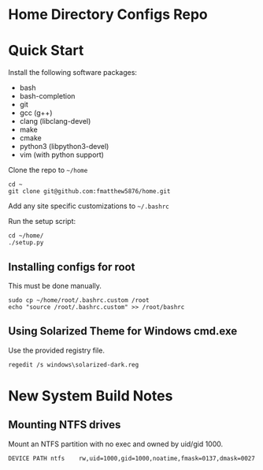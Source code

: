Home Directory Configs Repo
===========================

Quick Start
===========

Install the following software packages:

* bash
* bash-completion
* git
* gcc (g++)
* clang (libclang-devel)
* make
* cmake
* python3 (libpython3-devel)
* vim (with python support)

Clone the repo to `~/home`

```
cd ~
git clone git@github.com:fmatthew5876/home.git
```

Add any site specific customizations to `~/.bashrc`


Run the setup script:

```
cd ~/home/
./setup.py
```

Installing configs for root
---------------------------

This must be done manually.

```
sudo cp ~/home/root/.bashrc.custom /root
echo "source /root/.bashrc.custom" >> /root/bashrc
```


Using Solarized Theme for Windows cmd.exe
-----------------------------------------

Use the provided registry file.

```
regedit /s windows\solarized-dark.reg
```

New System Build Notes
======================


Mounting NTFS drives
--------------------

Mount an NTFS partition with no exec and owned by uid/gid 1000.

```
DEVICE PATH ntfs	rw,uid=1000,gid=1000,noatime,fmask=0137,dmask=0027
```
